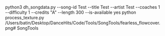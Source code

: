 python3 dh_songdata.py --song-id Test --title Test --artist Test --coaches 1 --difficulty 1 --credits "A" --length 300 --is-available yes
python process_texture.py /Users/batin/Desktop/DanceHits/Code/Tools/SongTools/fearless_flowcover.png# SongTools
